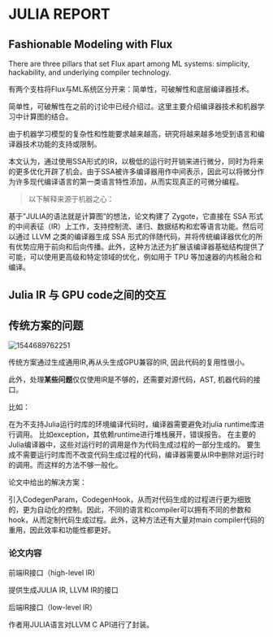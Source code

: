 # JULIA REPORT





## Fashionable Modeling with Flux

There are three pillars that set Flux apart among ML systems: simplicity, hackability, and underlying compiler technology.

有两个支柱将Flux与ML系统区分开来：简单性，可破解性和底层编译器技术。



简单性，可破解性在之前的讨论中已经介绍过。这里主要介绍编译器技术和机器学习中计算图的结合。

由于机器学习模型的复杂性和性能要求越来越高，研究将越来越多地受到语言和编译器技术功能的支持或限制。

本文认为，通过使用SSA形式的IR，以极低的运行时开销来进行微分，同时为将来的更多优化开辟了机会。由于SSA被许多编译器用作中间表示，因此可以将微分作为许多现代编译语言的第一类语言特性添加，从而实现真正的可微分编程。

> 以下解释来源于机器之心：

基于”JULIA的语法就是计算图”的想法，论文构建了 Zygote，它直接在 SSA 形式的中间表征（IR）上工作，支持控制流、递归、数据结构和宏等语言功能。然后可以通过 LLVM 之类的编译器生成 SSA 形式的伴随代码，并将传统编译器优化的所有优势应用于前向和后向传播。此外，这种方法还为扩展该编译器基础结构提供了可能，可以使用更高级和特定领域的优化，例如用于 TPU 等加速器的内核融合和编译。




## Julia IR 与 GPU code之间的交互



## 传统方案的问题

![1544689762251](C:\Users\dldai\AppData\Roaming\Typora\typora-user-images\1544689762251.png)

传统方案通过生成通用IR,再从头生成GPU兼容的IR, 因此代码的复用性很小。

此外，处理**某些问题**仅仅使用IR是不够的，还需要对源代码，AST, 机器代码的接口。



比如：

在为不支持Julia运行时库的环境编译代码时，编译器需要避免对julia runtime库进行调用。 比如exception，其依赖runtime进行堆栈展开，错误报告。 在主要的Julia编译器中，这些对运行时的调用是作为代码生成过程的一部分生成的。 要生成不需要运行时库而不改变代码生成过程的代码，编译器需要从IR中删除对运行时的调用。而这样的方法不够一般化。

论文中给出的解决方案：

引入CodegenParam，CodegenHook，从而对代码生成的过程进行更为细致的，更为自动化的控制。因此，不同的语言和compiler可以拥有不同的参数和hook，从而定制代码生成过程。此外，这种方法还有大量对main compiler代码的重用，因此效率和功能性都更好。



### 论文内容

前端IR接口（high-level IR)

提供生成JULIA IR, LLVM IR的接口



后端IR接口（low-level IR）

作者用JULIA语言对LLVM C API进行了封装。





